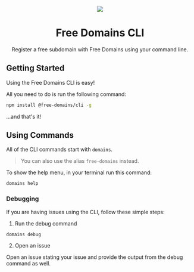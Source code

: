 <p align="center">
  <img src="https://media.freesubdomains.org/cover.png">
</p>

<h1 align="center">Free Domains CLI</h1>
<p align="center">Register a free subdomain with Free Domains using your command line.</p>

## Getting Started

Using the Free Domains CLI is easy!

All you need to do is run the following command:

```bash
npm install @free-domains/cli -g
```

...and that's it!

## Using Commands

All of the CLI commands start with `domains`.

> You can also use the alias `free-domains` instead.

To show the help menu, in your terminal run this command:

```bash
domains help
```

### Debugging

If you are having issues using the CLI, follow these simple steps:

1. Run the debug command

```bash
domains debug
```

2. Open an issue

Open an issue stating your issue and provide the output from the debug command as well.
